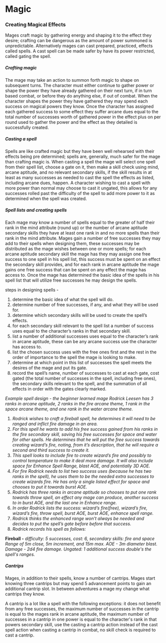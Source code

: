 # Magic

### Creating Magical Effects
Mages craft magic by gathering energy and shaping it to the effect they desire; crafting can be dangerous as the amount of power summoned is unpredictable. Alternatively mages can cast prepared, practiced, effects called spells. A cast spell can be made safer by have its power restricted, called gating the spell.

##### Crafting magic
The mage may take an action to summon forth magic to shape on subsequent turns. The character must either continue to gather power or shape the power they have already gathered on their next turn, if in turn based combat, or before they do anything else, if out of combat. When the character shapes the power they have gathered they may spend each success on magical powers they know. Once the character has assigned each gathered success to some effect they suffer arcane dues equal to the total number of successes worth of gathered power in the effect plus on per round used to gather the power and the effect as they detailed is successfully created.

##### Casting a spell
Spells are like crafted magic but they have been well rehearsed with their effects being pre determined; spells are, generally, much safer for the mage than crafting magic is. When casting a spell the mage will select one spell from their spell list, choose a gate on it, then make a skill check using mind, arcane aptitude, and no relevant secondary skills, if the skill results in at least as many successes as needed to cast the spell the effects as listed, including arcane dues, happen. A character wishing to cast a spell with more power than normal may choose to cast it ungated, this allows for any successes rolled past the difficulty of the spell to add more power to it as determined when the spell was created.

##### Spell lists and creating spells
Each mage may know a number of spells equal to the greater of half their rank in the mind attribute (round up) or the number of arcane aptitude secondary skills they have at least one rank in and no more spells than their rank in the mind attribute. Mages gain a number of free successes they may add to their spells when designing them, these successes may be distributed as the mage wishes between one or more spells; for each arcane aptitude secondary skill the mage has they may assign one free success to one spell in his spell list, this success must be spent on an effect the secondary skill provides, and for each rank in arcane aptitude the mage gains one free success that can be spent on any effect the mage has access to. Once the mage has determined the basic idea of the spells in his spell list that will utilize free successes he may design the spells.

steps in designing spells -
1. determine the basic idea of what the spell will do.
2. determine number of free successes, if any, and what they will be used for.
3. determine which secondary skills will be used to create the spell’s effects.
4. for each secondary skill relevant to the spell list a number of success uses equal to the character’s ranks in that secondary skill.
5. list a number of additional successes uses equal to the character’s rank in arcane aptitude, these can be any arcane success use the character has access to.
6. list the chosen success uses with the free ones first and the rest in the order of importance to the spell the mage is looking to make.
7. determine at which point in this list of successes the spell meets the desires of the mage and put its gate.
8. record the spell’s name, number of successes to cast at each gate, cost gated (the total number of successes in the spell, including free ones), the secondary skills relevant to the spell, and the summation of all effects in order with the gates clearly marked.


*Example spell design - the beginner learned mage Rodrick Leesen has 3 ranks in arcane aptitude, 2 ranks in the fire arcane theme, 1 rank in the space arcane theme, and one rank in the water arcane theme.*
1. *Rodrick wishes to craft a fireball spell, he determines it will need to be ranged and inflict fire damage in an area.*
2. *For this spell he wants to add his free success gained from his ranks in the fire secondary skill, saving his free successes for space and water for other spells. He determines that he will put the free success towards creating wizard’s fire, noting, from it’s description, that he will require a second and third success to create it.*
3. *This spell looks to include fire to create wizard’s fire and possibly to control temperature to make it deal more damage. It will also include space for Enhance Spell Range, blast AOE, and potentially 3D AOE.*
4. *For fire Rodrick needs to list two success uses (because he has two ranks in the spell), he uses them to be the needed extra successes to create wizards fire. He has only a single listed effect for space and chooses to put it towards burst AOE.*
5. *Rodrick has three ranks in arcane aptitude so chooses to put one rank towards throw spell, an effect any mage can produce, another success to in burst AOE, and the last one in Enhance range.*
6. *In order Rodrick lists the success: wizard’s fire(free), wizard’s fire, wizard’s fire, throw spell, burst AOE, burst AOE, enhance spell range.*
7. *Rodrick thinks the enhanced range won’t always be needed and decides to put the spell’s gate before before that success.*
8. *Rodrick records his spell as follows:*

  **Fireball -** *difficulty: 5 successes, cost: 6, secondary skills: fire and space
  Range of 5m close, 5m increment, and 15m max.
  AOE - 3m diameter blast.
  Damage - 2d4 fire damage.
  Ungated: 1 additional success double's the spell's ranges.*

##### Cantrips
Mages, in addition to their spells, know a number of cantrips. Mages start knowing three cantrips but may spend 5 advancement points to gain an additional cantrip slot. In between adventures a mage my change what cantrips they know.

A cantrip is a lot like a spell with the following exceptions: it does not benefit from any free successes, the maximum number of successes in the cantrip is equal to the mages rank in arcane aptitude, the maximum number of successes in a cantrip in one power is equal to the character's rank in that powers secondary skill, use the casting a cantrip action instead of the cast spell action when casting a cantrip in combat, no skill check is required to cast a cantrip.
